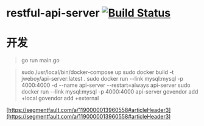 # restful-api-server [![Build Status](https://travis-ci.org/jweboy/restfult-api-server.svg?branch=master)](https://travis-ci.org/jweboy/restfult-api-server)

# 开发
> go run main.go


> sudo /usr/local/bin/docker-compose up
> sudo docker build -t jweboy/api-server:latest .
> sudo docker run --link mysql:mysql -p 4000:4000 -d --name api-server --restart=always api-server
> sudo docker run --link mysql:mysql -p 4000:4000 api-server
> govendor add +local
> govendor add +external

[https://segmentfault.com/a/1190000013960558#articleHeader3](https://segmentfault.com/a/1190000013960558#articleHeader3)